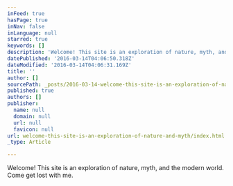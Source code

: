 ```yaml
---
inFeed: true
hasPage: true
inNav: false
inLanguage: null
starred: true
keywords: []
description: 'Welcome! This site is an exploration of nature, myth, and the modern world. Come get lost with me.'
datePublished: '2016-03-14T04:06:50.318Z'
dateModified: '2016-03-14T04:06:31.169Z'
title: ''
author: []
sourcePath: _posts/2016-03-14-welcome-this-site-is-an-exploration-of-nature-and-myth.md
published: true
authors: []
publisher:
  name: null
  domain: null
  url: null
  favicon: null
url: welcome-this-site-is-an-exploration-of-nature-and-myth/index.html
_type: Article

---
```

Welcome! This site is an exploration of nature, myth, and the modern world. Come get lost with me.